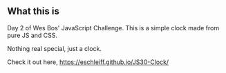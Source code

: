 ## What this is

Day 2 of Wes Bos' JavaScript Challenge. This is a simple clock made from pure JS and CSS.

Nothing real special, just a clock.

Check it out here, https://eschleiff.github.io/JS30-Clock/
